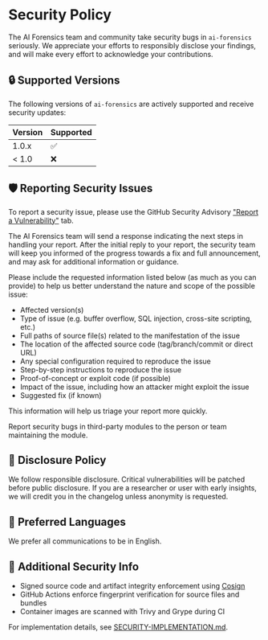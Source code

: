 # Security Policy

The AI Forensics team and community take security bugs in `ai-forensics` seriously. We appreciate your efforts to responsibly disclose your findings, and will make every effort to acknowledge your contributions.

## 🔒 Supported Versions

The following versions of `ai-forensics` are actively supported and receive security updates:

| Version | Supported          |
| ------- | ------------------ |
| 1.0.x   | ✅                 |
| < 1.0   | ❌                 |

## 🛡️ Reporting Security Issues  

To report a security issue, please use the GitHub Security Advisory ["Report a Vulnerability"](https://github.com/interwebshack/aiforensics/security/advisories/new) tab.

The AI Forensics team will send a response indicating the next steps in handling your report. After the initial reply to your report, the security team will keep you informed of the progress towards a fix and full announcement, and may ask for additional information or guidance.

Please include the requested information listed below (as much as you can provide) to help us better understand the nature and scope of the possible issue:

- Affected version(s)  
- Type of issue (e.g. buffer overflow, SQL injection, cross-site scripting, etc.)  
- Full paths of source file(s) related to the manifestation of the issue  
- The location of the affected source code (tag/branch/commit or direct URL)  
- Any special configuration required to reproduce the issue  
- Step-by-step instructions to reproduce the issue  
- Proof-of-concept or exploit code (if possible)  
- Impact of the issue, including how an attacker might exploit the issue  
- Suggested fix (if known)  

This information will help us triage your report more quickly.  

Report security bugs in third-party modules to the person or team maintaining the module.

## 🔐 Disclosure Policy

We follow responsible disclosure. Critical vulnerabilities will be patched before public disclosure. If you are a researcher or user with early insights, we will credit you in the changelog unless anonymity is requested.  

## 💬 Preferred Languages

We prefer all communications to be in English.

## 🔐 Additional Security Info  

- Signed source code and artifact integrity enforcement using [Cosign](https://docs.sigstore.dev/cosign/)  
- GitHub Actions enforce fingerprint verification for source files and bundles  
- Container images are scanned with Trivy and Grype during CI

For implementation details, see [SECURITY-IMPLEMENTATION.md](./docs/security/SECURITY-IMPLEMENTATION.md).